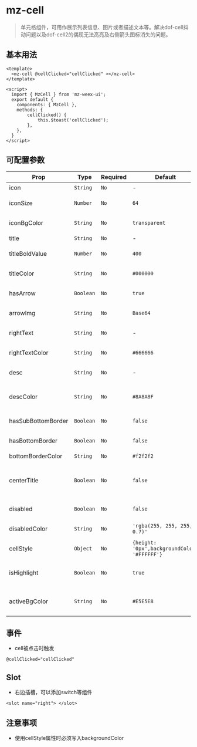 # mz-cell

> 单元格组件，可用作展示列表信息、图片或者描述文本等。解决dof-cell抖动问题以及dof-cell2的偶现无法高亮及右侧箭头图标消失的问题。

## 基本用法

```vue
<template>
  <mz-cell @cellClicked="cellClicked" ></mz-cell>
</template>

<script>
  import { MzCell } from 'mz-weex-ui';
  export default {
  	components: { MzCell },
  	methods: {
        cellClicked() {
            this.$toast('cellClicked');
        },
    },
  }
</script>
```

## 可配置参数

| Prop | Type | Required | Default | Description |
|------|------|----------|---------|-------------|
| icon | `String` |`No`| - | 列表图标  |
| iconSize | `Number` |`No`| `64` | 列表图标尺寸  |
| iconBgColor | `String` |`No`| `transparent` | 列表图标背景颜色 |
| title | `String` |`No`| - | 列表标题  |
| titleBoldValue | `Number` |`No`| `400` | 列表标题加粗  |
| titleColor | `String` |`No`| `#000000` | 列表标题颜色  |
| hasArrow | `Boolean` |`No`| `true` | 列表右侧是否有箭头  |
| arrowImg | `String` |`No`| `Base64` | 右侧箭头样式 |
| rightText | `String` |`No`| - | 右侧"设置"文本文案  |
| rightTextColor | `String` |`No`| `#666666` | 右侧"设置"颜色  |
| desc | `String` |`No`| - | 展示说明信息 |
| descColor | `String` |`No`| `#8A8A8F` | 展示说明信息的字体颜色 |
| hasSubBottomBorder | `Boolean` |`No`| `false` | 是否有下内边框 |
| hasBottomBorder | `Boolean` |`No`| `false` | 是否有下边框 |
| bottomBorderColor | `String` |`No`| `#f2f2f2` | 下边框颜色 |
| centerTitle | `Boolean` |`No`| `false` | 标题是否居中（MzCell用作单选列表时可使用）  |
| disabled | `Boolean` |`No`| `false`| 是否禁用当前cell |
| disabledColor | `String` |`No`| `'rgba(255, 255, 255, 0.7)'` | 禁用样式背景颜色  |
| cellStyle | `Object` |`No`| `{height: '0px',backgroundColor: '#FFFFFF'}` | 自定义cell的样式 |
| isHighlight | `Boolean` |`No`| `true` | cell列表点击是否显示背景色 |
| activeBgColor | `String` |`No`| `#E5E5E8` | cell点中时的底色，类似:active |

## 事件

- cell被点击时触发

```
@cellClicked="cellClicked"
```

## Slot

- 右边插槽，可以添加switch等组件

```vue
<slot name="right"> </slot>
```

## 注意事项

- 使用cellStyle属性时必须写入backgroundColor
